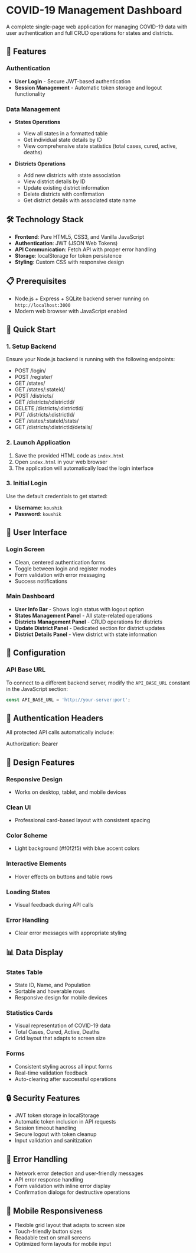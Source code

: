 
# COVID-19 Management Dashboard

A complete single-page web application for managing COVID-19 data with user authentication and full CRUD operations for states and districts.

## 🚀 Features

### Authentication
- **User Login** - Secure JWT-based authentication
- **Session Management** - Automatic token storage and logout functionality

### Data Management
- **States Operations**
  - View all states in a formatted table
  - Get individual state details by ID
  - View comprehensive state statistics (total cases, cured, active, deaths)

- **Districts Operations**
  - Add new districts with state association
  - View district details by ID
  - Update existing district information
  - Delete districts with confirmation
  - Get district details with associated state name

## 🛠️ Technology Stack

- **Frontend**: Pure HTML5, CSS3, and Vanilla JavaScript
- **Authentication**: JWT (JSON Web Tokens)
- **API Communication**: Fetch API with proper error handling
- **Storage**: localStorage for token persistence
- **Styling**: Custom CSS with responsive design

## 📋 Prerequisites

- Node.js + Express + SQLite backend server running on `http://localhost:3000`
- Modern web browser with JavaScript enabled

## 🚀 Quick Start

### 1. Setup Backend
Ensure your Node.js backend is running with the following endpoints:

- POST /login/
- POST /register/
- GET /states/
- GET /states/:stateId/
- POST /districts/
- GET /districts/:districtId/
- DELETE /districts/:districtId/
- PUT /districts/:districtId/
- GET /states/:stateId/stats/
- GET /districts/:districtId/details/


### 2. Launch Application
1. Save the provided HTML code as `index.html`
2. Open `index.html` in your web browser
3. The application will automatically load the login interface

### 3. Initial Login
Use the default credentials to get started:
- **Username**: `koushik`
- **Password**: `koushik`

## 📱 User Interface

### Login Screen
- Clean, centered authentication forms
- Toggle between login and register modes
- Form validation with error messaging
- Success notifications

### Main Dashboard
- **User Info Bar** - Shows login status with logout option
- **States Management Panel** - All state-related operations
- **Districts Management Panel** - CRUD operations for districts
- **Update District Panel** - Dedicated section for district updates
- **District Details Panel** - View district with state information

## 🔧 Configuration

### API Base URL
To connect to a different backend server, modify the `API_BASE_URL` constant in the JavaScript section:

```javascript
const API_BASE_URL = 'http://your-server:port';
```
## 🔐 Authentication Headers

All protected API calls automatically include:

Authorization: Bearer 


## 🎨 Design Features

### Responsive Design
- Works on desktop, tablet, and mobile devices

### Clean UI
- Professional card-based layout with consistent spacing

### Color Scheme
- Light background (#f0f2f5) with blue accent colors

### Interactive Elements
- Hover effects on buttons and table rows

### Loading States
- Visual feedback during API calls

### Error Handling
- Clear error messages with appropriate styling

## 📊 Data Display

### States Table
- State ID, Name, and Population
- Sortable and hoverable rows
- Responsive design for mobile devices

### Statistics Cards
- Visual representation of COVID-19 data
- Total Cases, Cured, Active, Deaths
- Grid layout that adapts to screen size

### Forms
- Consistent styling across all input forms
- Real-time validation feedback
- Auto-clearing after successful operations

## 🔒 Security Features

- JWT token storage in localStorage
- Automatic token inclusion in API requests
- Session timeout handling
- Secure logout with token cleanup
- Input validation and sanitization

## 🐛 Error Handling

- Network error detection and user-friendly messages
- API error response handling
- Form validation with inline error display
- Confirmation dialogs for destructive operations

## 📱 Mobile Responsiveness

- Flexible grid layout that adapts to screen size
- Touch-friendly button sizes
- Readable text on small screens
- Optimized form layouts for mobile input


